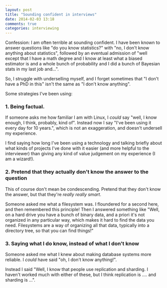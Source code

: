 ```yaml
---
layout: post
title: "Sounding confident in interviews"
date: 2014-02-03 13:18
comments: true
categories: interviewing 
---
```


Confession: I am often terrible at sounding confident. I have been
known to answer questions like "do you know statistics?" with "no, I
don't know anything about statistics", followed by an eventual
admission of "well except that I have a math degree and I know at
least what a biased estimator is and a whole bunch of probability and
I did a bunch of Bayesian stats in my last job and...".

So, I struggle with underselling myself, and I forget sometimes that
"I don't have a PhD in this" isn't the same as "I don't know
anything".

Some strategies I've been using:

### 1. Being factual.

If someone asks me how familiar I am with Linux, I *could* say "well,
I know enough, I think, probably, kind of". Instead now I say "I've
been using it every day for 10 years.", which is not an exaggeration,
and doesn't undersell my experience.

I find saying how long I've been using a technology and talking
briefly about what kinds of projects I've done with it easier (and
more helpful to the interviewer) than giving any kind of value
judgement on my experience (I am a wizard!).

### 2. Pretend that they actually don't know the answer to the question

This of course don't mean be condescending. Pretend that they don't
know the answer, but that they're *really really smart*.

Someone asked me what a filesystem was. I floundered for a second
here, and then remembered this principle! Then I answered something
like "Well, on a hard drive you have a bunch of binary data, and a
priori it's not organized in any particular way, which makes it hard
to find the data you need. Filesystems are a way of organizing all
that data, typically into a directory tree, so that you can find
things!"

### 3. Saying what I do know, instead of what I don't know

Someone asked me what I knew about making database systems more
reliable. I *could* have said "oh, I don't know anything!".

Instead I said "Well, I know that people use replication and sharding.
I haven't worked much with either of these, but I think replication is
.... and sharding is ...".

